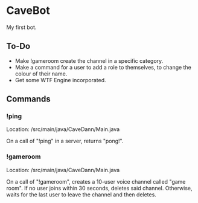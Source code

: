 # CaveBot
My first bot.

## To-Do
* Make !gameroom create the channel in a specific category.
* Make a command for a user to add a role to themselves, to change the colour of their name.
* Get some WTF Engine incorporated.

## Commands
### !ping
Location: /src/main/java/CaveDann/Main.java

On a call of "!ping" in a server, returns "pong!".

### !gameroom
Location: /src/main/java/CaveDann/Main.java

On a call of "!gameroom", creates a 10-user voice channel called "game room". If no user joins within 30 seconds, deletes said channel. Otherwise, waits for the last user to leave the channel and then deletes.


